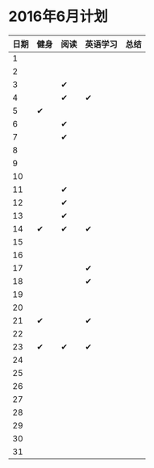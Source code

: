 
# 2016年6月计划

 日期|健身|阅读|英语学习|总结
:-----------|:------------|:--------|:---------|:---------
1| | | | |
2| | | | |
3| |✔| | |
4| |✔|✔| |
5|✔| | | |
6| |✔| | |
7| |✔| | |
8| | | | |
9| | | | |
10| | | | |
11| |✔| | |   
12| |✔| | |
13| |✔| | |
14|✔|✔|✔| |
15| | | | |
16| | | | |
17| | |✔| |
18| | |✔| |
19| | | | |
20| | | | |
21|✔| |✔| |
22| | | | |
23|✔|✔|✔| |
24| | | | |
25| | | | |
26| | | | |
27| | | | |
28| | | | |
29| | | | |
30| | | | |
31| | | | |